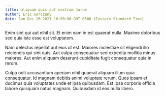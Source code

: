 ```yaml
---
title: aliquam quis aut nostrum harum
author: Eric Gorczany
date: Sun Dec 26 2021 16:00:00 GMT-0500 (Eastern Standard Time)
---
```

Enim sint qui aut nihil sit. Et enim nam in est quaerat nulla. Maxime doloribus sed quia iste esse est voluptatem.

 Nam delectus repellat aut eius ut est. Maiores molestiae sit eligendi illo reiciendis qui sint quis. Aut culpa consequatur sed expedita mollitia minus maiores. Aut enim aliquam deserunt cupiditate fugit consequatur quia in rerum.

 Culpa odit accusantium aperiam nihil quaerat aliquam illum quia consequatur. Id magnam debitis animi voluptate rerum. Quos ipsam et ducimus quia voluptates unde et ipsa quibusdam. Est ipsa corporis officia labore quisquam natus magnam. Quibusdam id eos nulla libero.